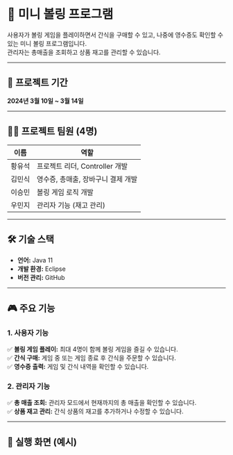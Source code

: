 # 🎳 미니 볼링 프로그램

사용자가 볼링 게임을 플레이하면서 간식을 구매할 수 있고, 나중에 영수증도 확인할 수 있는 미니 볼링 프로그램입니다.  
관리자는 총매출을 조회하고 상품 재고를 관리할 수 있습니다.

---

## 📆 프로젝트 기간
**2024년 3월 10일 ~ 3월 14일**

---

## 👨‍💻 프로젝트 팀원 (4명)
| 이름  | 역할 |
|-------|----------------|
| 황유석 | 프로젝트 리더, Controller 개발 |
| 김민식 | 영수증, 총매출, 장바구니 결제 개발 |
| 이승민 | 볼링 게임 로직 개발 |
| 우민지 | 관리자 기능 (재고 관리) |

---

## 🛠️ 기술 스택
- **언어:** Java 11
- **개발 환경:** Eclipse
- **버전 관리:** GitHub

---

## 🎮 주요 기능

### 1. **사용자 기능**
✅ **볼링 게임 플레이:** 최대 4명이 함께 볼링 게임을 즐길 수 있습니다.  
✅ **간식 구매:** 게임 중 또는 게임 종료 후 간식을 주문할 수 있습니다.  
✅ **영수증 출력:** 게임 및 간식 내역을 확인할 수 있습니다.  

### 2. **관리자 기능**
✅ **총 매출 조회:** 관리자 모드에서 현재까지의 총 매출을 확인할 수 있습니다.  
✅ **상품 재고 관리:** 간식 상품의 재고를 추가하거나 수정할 수 있습니다.  

---

## 📸 실행 화면 (예시)
